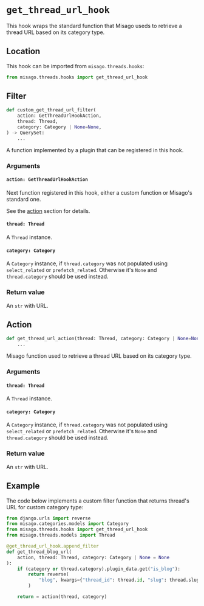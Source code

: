 # `get_thread_url_hook`

This hook wraps the standard function that Misago useds to retrieve a thread URL based on its category type.


## Location

This hook can be imported from `misago.threads.hooks`:

```python
from misago.threads.hooks import get_thread_url_hook
```


## Filter

```python
def custom_get_thread_url_filter(
    action: GetThreadUrlHookAction,
    thread: Thread,
    category: Category | None=None,
) -> QuerySet:
    ...
```

A function implemented by a plugin that can be registered in this hook.


### Arguments

#### `action: GetThreadUrlHookAction`

Next function registered in this hook, either a custom function or Misago's standard one.

See the [action](#action) section for details.


#### `thread: Thread`

A `Thread` instance.


#### `category: Category`

A `Category` instance, if `thread.category` was not populated using `select_related` or `prefetch_related`. Otherwise it's `None` and `thread.category` should be used instead.


### Return value

An `str` with URL.


## Action

```python
def get_thread_url_action(thread: Thread, category: Category | None=None) -> QuerySet:
    ...
```

Misago function used to retrieve a thread URL based on its category type.


### Arguments

#### `thread: Thread`

A `Thread` instance.


#### `category: Category`

A `Category` instance, if `thread.category` was not populated using `select_related` or `prefetch_related`. Otherwise it's `None` and `thread.category` should be used instead.


### Return value

An `str` with URL.


## Example

The code below implements a custom filter function that returns thread's URL for custom category type:

```python
from django.urls import reverse
from misago.categories.models import Category
from misago.threads.hooks import get_thread_url_hook
from misago.threads.models import Thread

@get_thread_url_hook.append_filter
def get_thread_blog_url(
    action, thread: Thread, category: Category | None = None
):
    if (category or thread.category).plugin_data.get("is_blog"):
        return reverse(
            "blog", kwargs={"thread_id": thread.id, "slug": thread.slug}
        )

    return = action(thread, category)
```